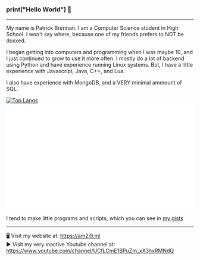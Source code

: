 ### print("Hello World") 👋
---

My name is Patrick Brennan. I am a Computer Science student in High School. I won't say where, because one of my friends prefers to NOT be doxxed.

I began getting into computers and programming when I was maybe 10, and I just continued to grow to use it more often. I mostly do a lot of backend using Python and have experience running Linux systems. But, I have a little experience with Javascript, Java, C++, and Lua.

I also have experience with MongoDB, and a VERY minimal ammount of SQL.

[![Top Langs](https://github-readme-stats.vercel.app/api/top-langs/?username=AM2i9&layout=compact)](https://github.com/anuraghazra/github-readme-stats)
<br>
![](./profile.svg)

I tend to make little programs and scripts, which you can see in [my gists](https://gist.github.com/AM2i9)

---
🖥️ Visit my website at: https://am2i9.ml <br>
▶️ Visit my very inactive Youtube channel at: https://www.youtube.com/channel/UCfLCmE1BPuZm_xX3hxRMNdQ

